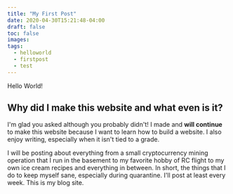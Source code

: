 ```yaml
---
title: "My First Post"
date: 2020-04-30T15:21:48-04:00
draft: false
toc: false
images:
tags:
  - helloworld
  - firstpost
  - test
---
```

Hello World!

## Why did I make this website and what even is it?

I'm glad you asked although you probably didn't! I made and **will continue** to make this website because I want to learn how to build a website. I also enjoy writing, especially when it isn't tied to a grade.

I will be posting about everything from a small cryptocurrency mining operation that I run in the basement to my favorite hobby of RC flight to my own ice cream recipes and everything in between. In short, the things that I do to keep myself sane, especially during quarantine. I'll post at least every week. This is my blog site.
